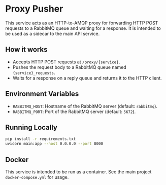 # Proxy Pusher

This service acts as an HTTP-to-AMQP proxy for forwarding HTTP POST requests to a RabbitMQ queue and waiting for a response. It is intended to be used as a sidecar to the main API service.

## How it works
- Accepts HTTP POST requests at `/proxy/{service}`.
- Pushes the request body to a RabbitMQ queue named `{service}_requests`.
- Waits for a response on a reply queue and returns it to the HTTP client.

## Environment Variables
- `RABBITMQ_HOST`: Hostname of the RabbitMQ server (default: `rabbitmq`).
- `RABBITMQ_PORT`: Port of the RabbitMQ server (default: `5672`).

## Running Locally
```bash
pip install -r requirements.txt
uvicorn main:app --host 0.0.0.0 --port 8000
```

## Docker
This service is intended to be run as a container. See the main project `docker-compose.yml` for usage. 